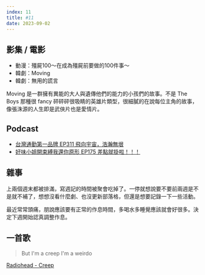 ```yaml
---
index: 11
title: #11
date: 2023-09-02
---
```


## 影集 / 電影

- 動漫：殭屍100～在成為殭屍前要做的100件事～
- 韓劇：Moving
- 韓劇：無用的謊言

Moving 是一群擁有異能的大人與遺傳他們的能力的小孩們的故事。不是 The Boys 那種很 fancy 砰砰砰很吸睛的英雄片類型，很細膩的在說每位主角的故事，像張洙源的人生即是武俠片也是愛情片。

## Podcast

- [台灣通勤第一品牌 EP311 飛向宇宙，浩瀚無垠](https://open.spotify.com/episode/6fwYdF4Tabkj0VkS7RacFV?si=feb34be74cae4668&nd=1)
- [好味小姐開束縛我還你原形 EP175 差點就掛啦！！！](https://open.spotify.com/episode/1cyA9anm9pG4baj4B9gy4s?si=c0273588355d4b54&nd=1)

## 雜事

上兩個週末都被排滿，寫週記的時間被聚會吃掉了。一停就想說要不要前兩週是不是就不補了，想想沒看什麼劇、也沒更新部落格，但還是想要記錄一下一些活動。

最近常常頭痛，朋說應該要有正常的作息時間，多喝水多睡覺應該就會好很多。決定下週開始認真調整作息。

## 一首歌
> But I'm a creep 
> I'm a weirdo

[Radiohead - Creep](https://www.youtube.com/watch?v=XFkzRNyygfk)

